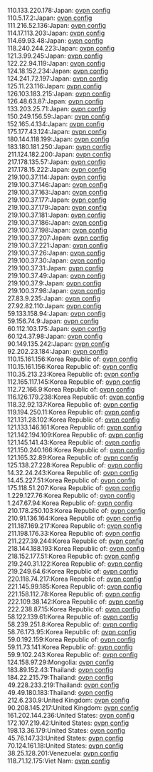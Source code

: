110.133.220.178:Japan: [ovpn config](vpn/110_133_220_178.ovpn)  
110.5.17.2:Japan: [ovpn config](vpn/110_5_17_2.ovpn)  
111.216.52.136:Japan: [ovpn config](vpn/111_216_52_136.ovpn)  
114.17.113.203:Japan: [ovpn config](vpn/114_17_113_203.ovpn)  
114.69.93.48:Japan: [ovpn config](vpn/114_69_93_48.ovpn)  
118.240.244.223:Japan: [ovpn config](vpn/118_240_244_223.ovpn)  
121.3.99.245:Japan: [ovpn config](vpn/121_3_99_245.ovpn)  
122.22.94.119:Japan: [ovpn config](vpn/122_22_94_119.ovpn)  
124.18.152.234:Japan: [ovpn config](vpn/124_18_152_234.ovpn)  
124.241.72.197:Japan: [ovpn config](vpn/124_241_72_197.ovpn)  
125.11.23.116:Japan: [ovpn config](vpn/125_11_23_116.ovpn)  
126.103.183.215:Japan: [ovpn config](vpn/126_103_183_215.ovpn)  
126.48.63.87:Japan: [ovpn config](vpn/126_48_63_87.ovpn)  
133.203.25.71:Japan: [ovpn config](vpn/133_203_25_71.ovpn)  
150.249.156.59:Japan: [ovpn config](vpn/150_249_156_59.ovpn)  
152.165.4.134:Japan: [ovpn config](vpn/152_165_4_134.ovpn)  
175.177.43.124:Japan: [ovpn config](vpn/175_177_43_124.ovpn)  
180.144.118.199:Japan: [ovpn config](vpn/180_144_118_199.ovpn)  
183.180.181.250:Japan: [ovpn config](vpn/183_180_181_250.ovpn)  
211.124.182.200:Japan: [ovpn config](vpn/211_124_182_200.ovpn)  
217.178.135.57:Japan: [ovpn config](vpn/217_178_135_57.ovpn)  
217.178.15.222:Japan: [ovpn config](vpn/217_178_15_222.ovpn)  
219.100.37.114:Japan: [ovpn config](vpn/219_100_37_114.ovpn)  
219.100.37.146:Japan: [ovpn config](vpn/219_100_37_146.ovpn)  
219.100.37.163:Japan: [ovpn config](vpn/219_100_37_163.ovpn)  
219.100.37.177:Japan: [ovpn config](vpn/219_100_37_177.ovpn)  
219.100.37.179:Japan: [ovpn config](vpn/219_100_37_179.ovpn)  
219.100.37.181:Japan: [ovpn config](vpn/219_100_37_181.ovpn)  
219.100.37.186:Japan: [ovpn config](vpn/219_100_37_186.ovpn)  
219.100.37.198:Japan: [ovpn config](vpn/219_100_37_198.ovpn)  
219.100.37.207:Japan: [ovpn config](vpn/219_100_37_207.ovpn)  
219.100.37.221:Japan: [ovpn config](vpn/219_100_37_221.ovpn)  
219.100.37.26:Japan: [ovpn config](vpn/219_100_37_26.ovpn)  
219.100.37.30:Japan: [ovpn config](vpn/219_100_37_30.ovpn)  
219.100.37.31:Japan: [ovpn config](vpn/219_100_37_31.ovpn)  
219.100.37.49:Japan: [ovpn config](vpn/219_100_37_49.ovpn)  
219.100.37.9:Japan: [ovpn config](vpn/219_100_37_9.ovpn)  
219.100.37.98:Japan: [ovpn config](vpn/219_100_37_98.ovpn)  
27.83.9.235:Japan: [ovpn config](vpn/27_83_9_235.ovpn)  
27.92.82.110:Japan: [ovpn config](vpn/27_92_82_110.ovpn)  
59.133.158.94:Japan: [ovpn config](vpn/59_133_158_94.ovpn)  
59.156.74.9:Japan: [ovpn config](vpn/59_156_74_9.ovpn)  
60.112.103.175:Japan: [ovpn config](vpn/60_112_103_175.ovpn)  
60.124.37.98:Japan: [ovpn config](vpn/60_124_37_98.ovpn)  
90.149.135.242:Japan: [ovpn config](vpn/90_149_135_242.ovpn)  
92.202.23.184:Japan: [ovpn config](vpn/92_202_23_184.ovpn)  
110.15.161.156:Korea Republic of: [ovpn config](vpn/110_15_161_156.ovpn)  
110.15.161.156:Korea Republic of: [ovpn config](vpn/110_15_161_156.ovpn)  
110.35.213.23:Korea Republic of: [ovpn config](vpn/110_35_213_23.ovpn)  
112.165.117.145:Korea Republic of: [ovpn config](vpn/112_165_117_145.ovpn)  
112.72.166.9:Korea Republic of: [ovpn config](vpn/112_72_166_9.ovpn)  
116.126.179.238:Korea Republic of: [ovpn config](vpn/116_126_179_238.ovpn)  
118.32.92.137:Korea Republic of: [ovpn config](vpn/118_32_92_137.ovpn)  
119.194.250.11:Korea Republic of: [ovpn config](vpn/119_194_250_11.ovpn)  
121.131.28.102:Korea Republic of: [ovpn config](vpn/121_131_28_102.ovpn)  
121.133.146.161:Korea Republic of: [ovpn config](vpn/121_133_146_161.ovpn)  
121.142.194.109:Korea Republic of: [ovpn config](vpn/121_142_194_109.ovpn)  
121.145.141.43:Korea Republic of: [ovpn config](vpn/121_145_141_43.ovpn)  
121.150.240.166:Korea Republic of: [ovpn config](vpn/121_150_240_166.ovpn)  
121.165.32.89:Korea Republic of: [ovpn config](vpn/121_165_32_89.ovpn)  
125.138.27.228:Korea Republic of: [ovpn config](vpn/125_138_27_228.ovpn)  
14.32.24.243:Korea Republic of: [ovpn config](vpn/14_32_24_243.ovpn)  
14.45.227.51:Korea Republic of: [ovpn config](vpn/14_45_227_51.ovpn)  
175.118.51.207:Korea Republic of: [ovpn config](vpn/175_118_51_207.ovpn)  
1.229.127.76:Korea Republic of: [ovpn config](vpn/1_229_127_76.ovpn)  
1.247.67.94:Korea Republic of: [ovpn config](vpn/1_247_67_94.ovpn)  
210.178.250.103:Korea Republic of: [ovpn config](vpn/210_178_250_103.ovpn)  
210.91.136.164:Korea Republic of: [ovpn config](vpn/210_91_136_164.ovpn)  
211.187.169.217:Korea Republic of: [ovpn config](vpn/211_187_169_217.ovpn)  
211.198.176.33:Korea Republic of: [ovpn config](vpn/211_198_176_33.ovpn)  
211.227.39.244:Korea Republic of: [ovpn config](vpn/211_227_39_244.ovpn)  
218.144.188.193:Korea Republic of: [ovpn config](vpn/218_144_188_193.ovpn)  
218.152.177.51:Korea Republic of: [ovpn config](vpn/218_152_177_51.ovpn)  
219.240.31.122:Korea Republic of: [ovpn config](vpn/219_240_31_122.ovpn)  
219.249.64.6:Korea Republic of: [ovpn config](vpn/219_249_64_6.ovpn)  
220.118.74.217:Korea Republic of: [ovpn config](vpn/220_118_74_217.ovpn)  
221.145.99.185:Korea Republic of: [ovpn config](vpn/221_145_99_185.ovpn)  
221.158.112.78:Korea Republic of: [ovpn config](vpn/221_158_112_78.ovpn)  
222.109.38.142:Korea Republic of: [ovpn config](vpn/222_109_38_142.ovpn)  
222.238.87.15:Korea Republic of: [ovpn config](vpn/222_238_87_15.ovpn)  
58.122.139.61:Korea Republic of: [ovpn config](vpn/58_122_139_61.ovpn)  
58.239.251.8:Korea Republic of: [ovpn config](vpn/58_239_251_8.ovpn)  
58.76.173.95:Korea Republic of: [ovpn config](vpn/58_76_173_95.ovpn)  
59.0.192.159:Korea Republic of: [ovpn config](vpn/59_0_192_159.ovpn)  
59.11.73.141:Korea Republic of: [ovpn config](vpn/59_11_73_141.ovpn)  
59.9.102.243:Korea Republic of: [ovpn config](vpn/59_9_102_243.ovpn)  
124.158.97.29:Mongolia: [ovpn config](vpn/124_158_97_29.ovpn)  
183.89.152.43:Thailand: [ovpn config](vpn/183_89_152_43.ovpn)  
184.22.215.79:Thailand: [ovpn config](vpn/184_22_215_79.ovpn)  
49.228.233.219:Thailand: [ovpn config](vpn/49_228_233_219.ovpn)  
49.49.180.183:Thailand: [ovpn config](vpn/49_49_180_183.ovpn)  
212.6.230.9:United Kingdom: [ovpn config](vpn/212_6_230_9.ovpn)  
90.208.145.217:United Kingdom: [ovpn config](vpn/90_208_145_217.ovpn)  
161.202.144.236:United States: [ovpn config](vpn/161_202_144_236.ovpn)  
172.107.219.42:United States: [ovpn config](vpn/172_107_219_42.ovpn)  
198.13.36.179:United States: [ovpn config](vpn/198_13_36_179.ovpn)  
45.76.147.33:United States: [ovpn config](vpn/45_76_147_33.ovpn)  
70.124.161.18:United States: [ovpn config](vpn/70_124_161_18.ovpn)  
38.25.128.201:Venezuela: [ovpn config](vpn/38_25_128_201.ovpn)  
118.71.12.175:Viet Nam: [ovpn config](vpn/118_71_12_175.ovpn)  
